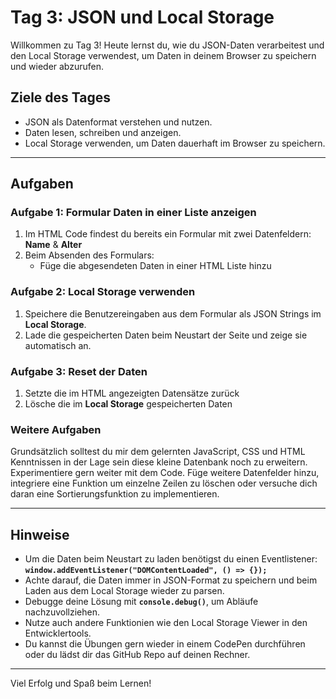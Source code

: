 
# Tag 3: JSON und Local Storage

Willkommen zu Tag 3! Heute lernst du, wie du JSON-Daten verarbeitest und den Local Storage verwendest, um Daten in deinem Browser zu speichern und wieder abzurufen.

## Ziele des Tages

- JSON als Datenformat verstehen und nutzen.
- Daten lesen, schreiben und anzeigen.
- Local Storage verwenden, um Daten dauerhaft im Browser zu speichern.

---

## Aufgaben

### Aufgabe 1: Formular Daten in einer Liste anzeigen
1. Im HTML Code findest du bereits ein Formular mit zwei Datenfeldern: **Name** & **Alter**
2. Beim Absenden des Formulars:
   - Füge die abgesendeten Daten in einer HTML Liste hinzu

### Aufgabe 2: Local Storage verwenden

1. Speichere die Benutzereingaben aus dem Formular als JSON Strings im **Local Storage**.
2. Lade die gespeicherten Daten beim Neustart der Seite und zeige sie automatisch an.

### Aufgabe 3: Reset der Daten

1. Setzte die im HTML angezeigten Datensätze zurück
2. Lösche die im **Local Storage** gespeicherten Daten

### Weitere Aufgaben

Grundsätzlich solltest du mir dem gelernten JavaScript, CSS und HTML Kenntnissen in der Lage sein diese kleine Datenbank noch zu erweitern. Experimentiere gern weiter mit dem Code. Füge weitere Datenfelder hinzu, integriere eine Funktion um einzelne Zeilen zu löschen oder versuche dich daran eine Sortierungsfunktion zu implementieren.

---

## Hinweise

- Um die Daten beim Neustart zu laden benötigst du einen Eventlistener: **`window.addEventListener("DOMContentLoaded", () => {});`**
- Achte darauf, die Daten immer in JSON-Format zu speichern und beim Laden aus dem Local Storage wieder zu parsen.
- Debugge deine Lösung mit **`console.debug()`**, um Abläufe nachzuvollziehen.
- Nutze auch andere Funktionien wie den Local Storage Viewer in den Entwicklertools.
- Du kannst die Übungen gern wieder in einem CodePen durchführen oder du lädst dir das GitHub Repo auf deinen Rechner.

---

Viel Erfolg und Spaß beim Lernen!